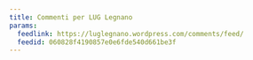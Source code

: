 ```yaml
---
title: Commenti per LUG Legnano
params:
  feedlink: https://luglegnano.wordpress.com/comments/feed/
  feedid: 060828f4190857e0e6fde540d661be3f
---
```

